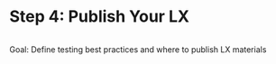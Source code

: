 # Step 4: Publish Your LX

```{tableofcontents}
```

Goal: Define testing best practices and where to publish LX materials